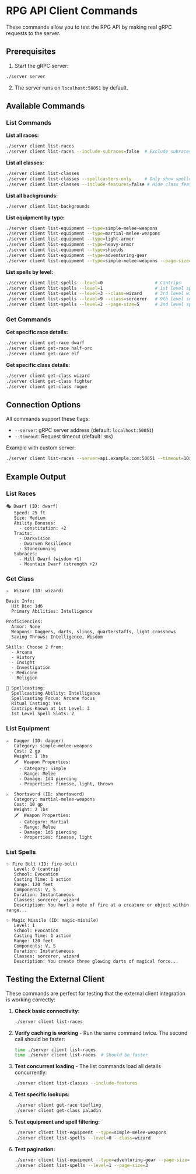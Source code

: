 # RPG API Client Commands

These commands allow you to test the RPG API by making real gRPC requests to the server.

## Prerequisites

1. Start the gRPC server:
```bash
./server server
```

2. The server runs on `localhost:50051` by default.

## Available Commands

### List Commands

**List all races:**
```bash
./server client list-races
./server client list-races --include-subraces=false  # Exclude subraces
```

**List all classes:**
```bash
./server client list-classes
./server client list-classes --spellcasters-only     # Only show spellcasting classes
./server client list-classes --include-features=false # Hide class features
```

**List all backgrounds:**
```bash
./server client list-backgrounds
```

**List equipment by type:**
```bash
./server client list-equipment --type=simple-melee-weapons
./server client list-equipment --type=martial-melee-weapons
./server client list-equipment --type=light-armor
./server client list-equipment --type=heavy-armor
./server client list-equipment --type=shields
./server client list-equipment --type=adventuring-gear
./server client list-equipment --type=simple-melee-weapons --page-size=10
```

**List spells by level:**
```bash
./server client list-spells --level=0                    # Cantrips
./server client list-spells --level=1                    # 1st level spells
./server client list-spells --level=3 --class=wizard     # 3rd level wizard spells
./server client list-spells --level=9 --class=sorcerer   # 9th level sorcerer spells
./server client list-spells --level=2 --page-size=5      # 2nd level spells, 5 per page
```

### Get Commands

**Get specific race details:**
```bash
./server client get-race dwarf
./server client get-race half-orc
./server client get-race elf
```

**Get specific class details:**
```bash
./server client get-class wizard
./server client get-class fighter
./server client get-class rogue
```

## Connection Options

All commands support these flags:

- `--server`: gRPC server address (default: `localhost:50051`)
- `--timeout`: Request timeout (default: `30s`)

Example with custom server:
```bash
./server client list-races --server=api.example.com:50051 --timeout=10s
```

## Example Output

### List Races
```
🎭 Dwarf (ID: dwarf)
   Speed: 25 ft
   Size: Medium
   Ability Bonuses:
     - constitution: +2
   Traits:
     - Darkvision
     - Dwarven Resilience
     - Stonecunning
   Subraces:
     - Hill Dwarf (wisdom +1)
     - Mountain Dwarf (strength +2)
```

### Get Class
```
⚔️  Wizard (ID: wizard)

Basic Info:
  Hit Die: 1d6
  Primary Abilities: Intelligence

Proficiencies:
  Armor: None
  Weapons: Daggers, darts, slings, quarterstaffs, light crossbows
  Saving Throws: Intelligence, Wisdom

Skills: Choose 2 from:
  - Arcana
  - History
  - Insight
  - Investigation
  - Medicine
  - Religion

🔮 Spellcasting:
  Spellcasting Ability: Intelligence
  Spellcasting Focus: Arcane focus
  Ritual Casting: Yes
  Cantrips Known at 1st Level: 3
  1st Level Spell Slots: 2
```

### List Equipment
```
⚔️  Dagger (ID: dagger)
   Category: simple-melee-weapons
   Cost: 2 gp
   Weight: 1 lbs
   🗡️  Weapon Properties:
     - Category: Simple
     - Range: Melee
     - Damage: 1d4 piercing
     - Properties: finesse, light, thrown

⚔️  Shortsword (ID: shortsword)
   Category: martial-melee-weapons
   Cost: 10 gp
   Weight: 2 lbs
   🗡️  Weapon Properties:
     - Category: Martial
     - Range: Melee
     - Damage: 1d6 piercing
     - Properties: finesse, light
```

### List Spells
```
✨ Fire Bolt (ID: fire-bolt)
   Level: 0 (cantrip)
   School: Evocation
   Casting Time: 1 action
   Range: 120 feet
   Components: V, S
   Duration: Instantaneous
   Classes: sorcerer, wizard
   Description: You hurl a mote of fire at a creature or object within range...

✨ Magic Missile (ID: magic-missile)
   Level: 1
   School: Evocation
   Casting Time: 1 action
   Range: 120 feet
   Components: V, S
   Duration: Instantaneous
   Classes: sorcerer, wizard
   Description: You create three glowing darts of magical force...
```

## Testing the External Client

These commands are perfect for testing that the external client integration is working correctly:

1. **Check basic connectivity:**
   ```bash
   ./server client list-races
   ```

2. **Verify caching is working** - Run the same command twice. The second call should be faster:
   ```bash
   time ./server client list-races
   time ./server client list-races  # Should be faster
   ```

3. **Test concurrent loading** - The list commands load all details concurrently:
   ```bash
   ./server client list-classes --include-features
   ```

4. **Test specific lookups:**
   ```bash
   ./server client get-race tiefling
   ./server client get-class paladin
   ```

5. **Test equipment and spell filtering:**
   ```bash
   ./server client list-equipment --type=simple-melee-weapons
   ./server client list-spells --level=0 --class=wizard
   ```

6. **Test pagination:**
   ```bash
   ./server client list-equipment --type=adventuring-gear --page-size=5
   ./server client list-spells --level=1 --page-size=3
   ```
